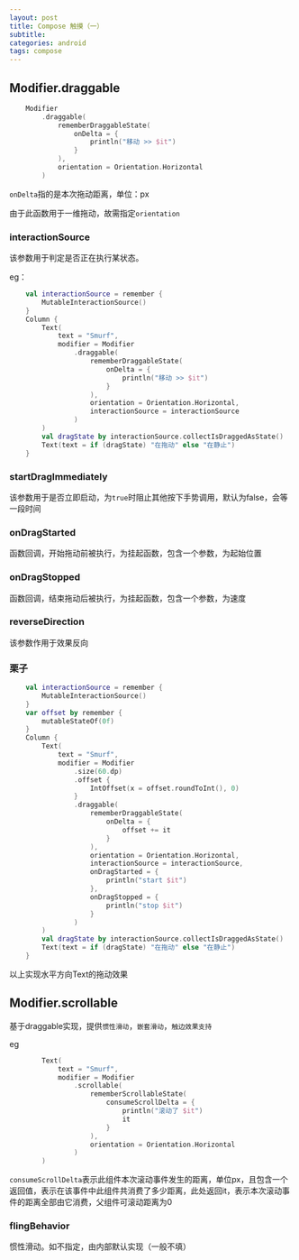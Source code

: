 ```yaml
---
layout: post
title: Compose 触摸（一）
subtitle: 
categories: android
tags: compose
---
```


## Modifier.draggable

```kotlin
    Modifier
        .draggable(
            rememberDraggableState(
                onDelta = {
                    println("移动 >> $it")
                }
            ),
            orientation = Orientation.Horizontal
        )
```

`onDelta`指的是本次拖动距离，单位：px

由于此函数用于一维拖动，故需指定`orientation`

### interactionSource

该参数用于判定是否正在执行某状态。

eg：

```kotlin
    val interactionSource = remember {
        MutableInteractionSource()
    }
    Column {
        Text(
            text = "Smurf",
            modifier = Modifier
                .draggable(
                    rememberDraggableState(
                        onDelta = {
                            println("移动 >> $it")
                        }
                    ),
                    orientation = Orientation.Horizontal,
                    interactionSource = interactionSource
                )
        )
        val dragState by interactionSource.collectIsDraggedAsState()
        Text(text = if (dragState) "在拖动" else "在静止")
    }
```

### startDragImmediately

该参数用于是否立即启动，为`true`时阻止其他按下手势调用，默认为false，会等一段时间

### onDragStarted

函数回调，开始拖动前被执行，为挂起函数，包含一个参数，为起始位置

### onDragStopped

函数回调，结束拖动后被执行，为挂起函数，包含一个参数，为速度

### reverseDirection

该参数作用于效果反向

### 栗子

```kotlin
    val interactionSource = remember {
        MutableInteractionSource()
    }
    var offset by remember {
        mutableStateOf(0f)
    }
    Column {
        Text(
            text = "Smurf",
            modifier = Modifier
                .size(60.dp)
                .offset {
                    IntOffset(x = offset.roundToInt(), 0)
                }
                .draggable(
                    rememberDraggableState(
                        onDelta = {
                            offset += it
                        }
                    ),
                    orientation = Orientation.Horizontal,
                    interactionSource = interactionSource,
                    onDragStarted = {
                        println("start $it")
                    },
                    onDragStopped = {
                        println("stop $it")
                    }
                )
        )
        val dragState by interactionSource.collectIsDraggedAsState()
        Text(text = if (dragState) "在拖动" else "在静止")
    }
```

以上实现水平方向Text的拖动效果

## Modifier.scrollable

基于draggable实现，提供`惯性滑动`，`嵌套滑动`，`触边效果支持`

eg

```kotlin
        Text(
            text = "Smurf",
            modifier = Modifier
                .scrollable(
                    rememberScrollableState(
                        consumeScrollDelta = {
                            println("滚动了 $it")
                            it
                        }
                    ),
                    orientation = Orientation.Horizontal
                )
        )
```

`consumeScrollDelta`表示此组件本次滚动事件发生的距离，单位px，且包含一个返回值，表示在该事件中此组件共消费了多少距离，此处返回it，表示本次滚动事件的距离全部由它消费，父组件可滚动距离为0

### flingBehavior

惯性滑动。如不指定，由内部默认实现（一般不填）